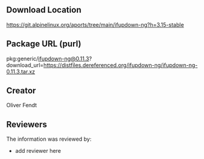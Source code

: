 ## Download Location

https://git.alpinelinux.org/aports/tree/main/ifupdown-ng?h=3.15-stable

## Package URL (purl)

pkg:generic/ifupdown-ng@0.11.3?download_url=https://distfiles.dereferenced.org/ifupdown-ng/ifupdown-ng-0.11.3.tar.xz

## Creator

Oliver Fendt

## Reviewers

The information was reviewed by:

* add reviewer here
